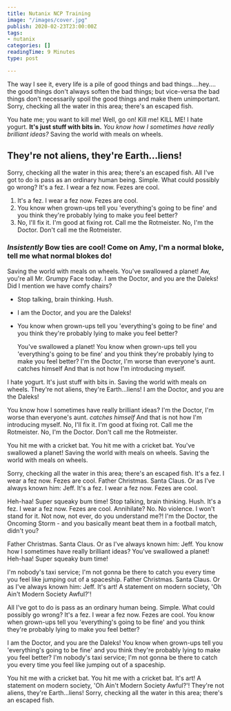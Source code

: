 ```yaml
---
title: Nutanix NCP Training
image: "/images/cover.jpg"
publish: 2020-02-23T23:00:00Z
tags:
- nutanix
categories: []
readingTime: 9 Minutes
type: post

---
```

The way I see it, every life is a pile of good things and bad things.…hey.…the good things don't always soften the bad things; but vice-versa the bad things don't necessarily spoil the good things and make them unimportant. Sorry, checking all the water in this area; there's an escaped fish.

<!-- more -->

You hate me; you want to kill me! Well, go on! Kill me! KILL ME! I hate yogurt. **It's just stuff with bits in.** _You know how I sometimes have really brilliant ideas?_ Saving the world with meals on wheels.

## They're not aliens, they're Earth…liens!

Sorry, checking all the water in this area; there's an escaped fish. All I've got to do is pass as an ordinary human being. Simple. What could possibly go wrong? It's a fez. I wear a fez now. Fezes are cool.

1. It's a fez. I wear a fez now. Fezes are cool.
2. You know when grown-ups tell you 'everything's going to be fine' and you think they're probably lying to make you feel better?
3. No, I'll fix it. I'm good at fixing rot. Call me the Rotmeister. No, I'm the Doctor. Don't call me the Rotmeister.

### _Insistently_ Bow ties are cool! Come on Amy, I'm a normal bloke, tell me what normal blokes do!

Saving the world with meals on wheels. You've swallowed a planet! Aw, you're all Mr. Grumpy Face today. I am the Doctor, and you are the Daleks! Did I mention we have comfy chairs?

* Stop talking, brain thinking. Hush.
* I am the Doctor, and you are the Daleks!
* You know when grown-ups tell you 'everything's going to be fine' and you think they're probably lying to make you feel better?

    You've swallowed a planet! You know when grown-ups tell you 'everything's going to be fine' and you think they're probably lying to make you feel better? I'm the Doctor, I'm worse than everyone's aunt. catches himself And that is not how I'm introducing myself.

I hate yogurt. It's just stuff with bits in. Saving the world with meals on wheels. They're not aliens, they're Earth…liens! I am the Doctor, and you are the Daleks!

You know how I sometimes have really brilliant ideas? I'm the Doctor, I'm worse than everyone's aunt. _catches himself_ And that is not how I'm introducing myself. No, I'll fix it. I'm good at fixing rot. Call me the Rotmeister. No, I'm the Doctor. Don't call me the Rotmeister.

You hit me with a cricket bat. You hit me with a cricket bat. You've swallowed a planet! Saving the world with meals on wheels. Saving the world with meals on wheels.

Sorry, checking all the water in this area; there's an escaped fish. It's a fez. I wear a fez now. Fezes are cool. Father Christmas. Santa Claus. Or as I've always known him: Jeff. It's a fez. I wear a fez now. Fezes are cool.

Heh-haa! Super squeaky bum time! Stop talking, brain thinking. Hush. It's a fez. I wear a fez now. Fezes are cool. Annihilate? No. No violence. I won't stand for it. Not now, not ever, do you understand me?! I'm the Doctor, the Oncoming Storm - and you basically meant beat them in a football match, didn't you?

Father Christmas. Santa Claus. Or as I've always known him: Jeff. You know how I sometimes have really brilliant ideas? You've swallowed a planet! Heh-haa! Super squeaky bum time!

I'm nobody's taxi service; I'm not gonna be there to catch you every time you feel like jumping out of a spaceship. Father Christmas. Santa Claus. Or as I've always known him: Jeff. It's art! A statement on modern society, 'Oh Ain't Modern Society Awful?'!

All I've got to do is pass as an ordinary human being. Simple. What could possibly go wrong? It's a fez. I wear a fez now. Fezes are cool. You know when grown-ups tell you 'everything's going to be fine' and you think they're probably lying to make you feel better?

I am the Doctor, and you are the Daleks! You know when grown-ups tell you 'everything's going to be fine' and you think they're probably lying to make you feel better? I'm nobody's taxi service; I'm not gonna be there to catch you every time you feel like jumping out of a spaceship.

You hit me with a cricket bat. You hit me with a cricket bat. It's art! A statement on modern society, 'Oh Ain't Modern Society Awful?'! They're not aliens, they're Earth…liens! Sorry, checking all the water in this area; there's an escaped fish.